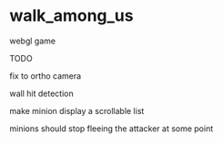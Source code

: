 walk_among_us
=============

webgl game

TODO 

fix to ortho camera

wall hit detection

make minion display a scrollable list 

minions should stop fleeing the attacker at some point